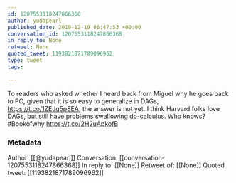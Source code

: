 ```yaml
---
id: 1207553118247866368
author: yudapearl
published_date: 2019-12-19 06:47:53 +00:00
conversation_id: 1207553118247866368
in_reply_to: None
retweet: None
quoted_tweet: 1193821871789096962
type: tweet
tags:

---
```


To readers who asked whether I heard back from Miguel why he goes back to PO, given that it is so easy to  generalize in DAGs, https://t.co/1ZEJq5p8EA, the answer is not yet. I think Harvard folks love DAGs, but still have problems swallowing do-calculus. Who knows? #Bookofwhy https://t.co/2H2uApkofB

### Metadata

Author: [[@yudapearl]]
Conversation: [[conversation-1207553118247866368]]
In reply to: [[None]]
Retweet of: [[None]]
Quoted tweet: [[1193821871789096962]]
